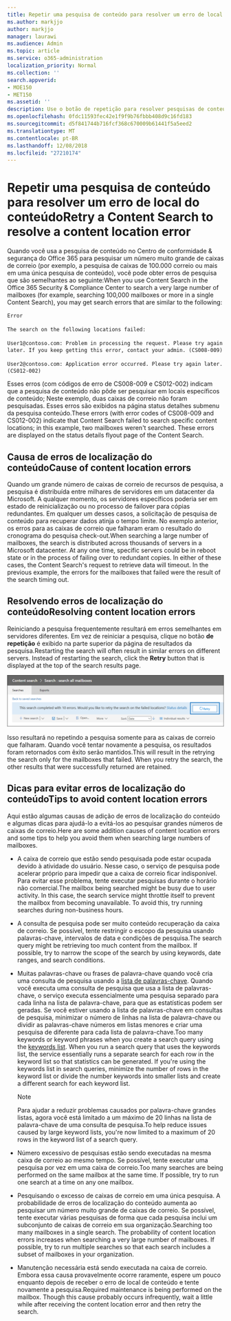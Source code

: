 ```yaml
---
title: Repetir uma pesquisa de conteúdo para resolver um erro de local do conteúdo
ms.author: markjjo
author: markjjo
manager: laurawi
ms.audience: Admin
ms.topic: article
ms.service: o365-administration
localization_priority: Normal
ms.collection: ''
search.appverid:
- MOE150
- MET150
ms.assetid: ''
description: Use o botão de repetição para resolver pesquisas de conteúdo que possuem erros de localização do conteúdo.
ms.openlocfilehash: 0fdc11593fec42e1f9f9b76fbbb408d9c16fd183
ms.sourcegitcommit: d5f841744b716fcf368c670009b61441f5a5eed2
ms.translationtype: MT
ms.contentlocale: pt-BR
ms.lasthandoff: 12/08/2018
ms.locfileid: "27210174"
---
```

# <a name="retry-a-content-search-to-resolve-a-content-location-error"></a><span data-ttu-id="ea70c-103">Repetir uma pesquisa de conteúdo para resolver um erro de local do conteúdo</span><span class="sxs-lookup"><span data-stu-id="ea70c-103">Retry a Content Search to resolve a content location error</span></span>

<span data-ttu-id="ea70c-104">Quando você usa a pesquisa de conteúdo no Centro de conformidade & segurança do Office 365 para pesquisar um número muito grande de caixas de correio (por exemplo, a pesquisa de caixas de 100.000 correio ou mais em uma única pesquisa de conteúdo), você pode obter erros de pesquisa que são semelhantes ao seguinte:</span><span class="sxs-lookup"><span data-stu-id="ea70c-104">When you use Content Search in the Office 365 Security & Compliance Center to search a very large number of mailboxes (for example, searching 100,000 mailboxes or more in a single Content Search), you may get search errors that are similar to the following:</span></span>

```
Error

The search on the following locations failed:

User1@contoso.com: Problem in processing the request. Please try again later. If you keep getting this error, contact your admin. (CS008-009)

User2@contoso.com: Application error occurred. Please try again later. (CS012-002)
```

<span data-ttu-id="ea70c-p101">Esses erros (com códigos de erro de CS008-009 e CS012-002) indicam que a pesquisa de conteúdo não pôde ser pesquisar em locais específicos de conteúdo; Neste exemplo, duas caixas de correio não foram pesquisadas. Esses erros são exibidos na página status detalhes submenu da pesquisa conteúdo.</span><span class="sxs-lookup"><span data-stu-id="ea70c-p101">These errors (with error codes of CS008-009 and CS012-002) indicate that Content Search failed to search specific content locations; in this example, two mailboxes weren't searched. These errors are displayed on the status details flyout page of the Content Search.</span></span>

## <a name="cause-of-content-location-errors"></a><span data-ttu-id="ea70c-107">Causa de erros de localização do conteúdo</span><span class="sxs-lookup"><span data-stu-id="ea70c-107">Cause of content location errors</span></span>

<span data-ttu-id="ea70c-p102">Quando um grande número de caixas de correio de recursos de pesquisa, a pesquisa é distribuída entre milhares de servidores em um datacenter da Microsoft. A qualquer momento, os servidores específicos poderia ser em estado de reinicialização ou no processo de failover para cópias redundantes. Em qualquer um desses casos, a solicitação de pesquisa de conteúdo para recuperar dados atinja o tempo limite. No exemplo anterior, os erros para as caixas de correio que falharam eram o resultado do cronograma do pesquisa check-out.</span><span class="sxs-lookup"><span data-stu-id="ea70c-p102">When searching a large number of mailboxes, the search is distributed across thousands of servers in a Microsoft datacenter. At any one time, specific servers could be in reboot state or in the process of failing over to redundant copies. In either of these cases, the Content Search's request to retrieve data will timeout. In the previous example, the errors for the mailboxes that failed were the result of the search timing out.</span></span>

## <a name="resolving-content-location-errors"></a><span data-ttu-id="ea70c-112">Resolvendo erros de localização do conteúdo</span><span class="sxs-lookup"><span data-stu-id="ea70c-112">Resolving content location errors</span></span>

<span data-ttu-id="ea70c-p103">Reiniciando a pesquisa frequentemente resultará em erros semelhantes em servidores diferentes. Em vez de reiniciar a pesquisa, clique no botão **de repetição** é exibido na parte superior da página de resultados da pesquisa.</span><span class="sxs-lookup"><span data-stu-id="ea70c-p103">Restarting the search will often result in similar errors on different servers. Instead of restarting the search, click the **Retry** button that is displayed at the top of the search results page.</span></span>

![Clique no botão de repetição para resolver erros do local do conteúdo](media/retrycontentsearch3.png)

<span data-ttu-id="ea70c-p104">Isso resultará no repetindo a pesquisa somente para as caixas de correio que falharam. Quando você tentar novamente a pesquisa, os resultados foram retornados com êxito serão mantidos.</span><span class="sxs-lookup"><span data-stu-id="ea70c-p104">This will result in the retrying the search only for the mailboxes that failed. When you retry the search, the other results that were successfully returned are retained.</span></span>

## <a name="tips-to-avoid-content-location-errors"></a><span data-ttu-id="ea70c-118">Dicas para evitar erros de localização do conteúdo</span><span class="sxs-lookup"><span data-stu-id="ea70c-118">Tips to avoid content location errors</span></span>

<span data-ttu-id="ea70c-119">Aqui estão algumas causas de adição de erros de localização do conteúdo e algumas dicas para ajudá-lo a evitá-los ao pesquisar grandes números de caixas de correio.</span><span class="sxs-lookup"><span data-stu-id="ea70c-119">Here are some addition causes of content location errors and some tips to help you avoid them when searching large numbers of mailboxes.</span></span>

- <span data-ttu-id="ea70c-p105">A caixa de correio que estão sendo pesquisada pode estar ocupada devido à atividade do usuário. Nesse caso, o serviço de pesquisa pode acelerar próprio para impedir que a caixa de correio ficar indisponível. Para evitar esse problema, tente executar pesquisas durante o horário não comercial.</span><span class="sxs-lookup"><span data-stu-id="ea70c-p105">The mailbox being searched might be busy due to user activity. In this case, the search service might throttle itself to prevent the mailbox from becoming unavailable. To avoid this, try running searches during non-business hours.</span></span>

- <span data-ttu-id="ea70c-p106">A consulta de pesquisa pode ser muito conteúdo recuperação da caixa de correio. Se possível, tente restringir o escopo da pesquisa usando palavras-chave, intervalos de data e condições de pesquisa.</span><span class="sxs-lookup"><span data-stu-id="ea70c-p106">The search query might be retrieving too much content from the mailbox. If possible, try to narrow the scope of the search by using keywords, date ranges, and search conditions.</span></span>

- <span data-ttu-id="ea70c-p107">Muitas palavras-chave ou frases de palavra-chave quando você cria uma consulta de pesquisa usando a [lista de palavras-chave](view-keyword-statistics-for-content-search.md#get-keyword-statistics-for-content-searches). Quando você executa uma consulta de pesquisa que usa a lista de palavras-chave, o serviço executa essencialmente uma pesquisa separado para cada linha na lista de palavra-chave, para que as estatísticas podem ser geradas. Se você estiver usando a lista de palavras-chave em consultas de pesquisa, minimizar o número de linhas na lista de palavra-chave ou dividir as palavras-chave números em listas menores e criar uma pesquisa de diferente para cada lista de palavra-chave.</span><span class="sxs-lookup"><span data-stu-id="ea70c-p107">Too many keywords or keyword phrases when you create a search query using the [keywords list](view-keyword-statistics-for-content-search.md#get-keyword-statistics-for-content-searches). When you run a search query that uses the keywords list, the service essentially runs a separate search for each row in the keyword list so that statistics can be generated. If you're using the keywords list in search queries, minimize the number of rows in the keyword list or divide the number keywords into smaller lists and create a different search for each keyword list.</span></span>

  > [!NOTE]
  > <span data-ttu-id="ea70c-128">Para ajudar a reduzir problemas causados por palavra-chave grandes listas, agora você está limitado a um máximo de 20 linhas na lista de palavra-chave de uma consulta de pesquisa.</span><span class="sxs-lookup"><span data-stu-id="ea70c-128">To help reduce issues caused by large keyword lists, you're now limited to a maximum of 20 rows in the keyword list of a search query.</span></span>

- <span data-ttu-id="ea70c-p108">Número excessivo de pesquisas estão sendo executadas na mesma caixa de correio ao mesmo tempo. Se possível, tente executar uma pesquisa por vez em uma caixa de correio.</span><span class="sxs-lookup"><span data-stu-id="ea70c-p108">Too many searches are being performed on the same mailbox at the same time. If possible, try to run one search at a time on any one mailbox.</span></span>

- <span data-ttu-id="ea70c-p109">Pesquisando o excesso de caixas de correio em uma única pesquisa. A probabilidade de erros de localização do conteúdo aumenta ao pesquisar um número muito grande de caixas de correio. Se possível, tente executar várias pesquisas de forma que cada pesquisa inclui um subconjunto de caixas de correio em sua organização.</span><span class="sxs-lookup"><span data-stu-id="ea70c-p109">Searching too many mailboxes in a single search. The probability of content location errors increases when searching a very large number of mailboxes. If possible, try to run multiple searches so that each search includes a subset of  mailboxes in your organization.</span></span>

- <span data-ttu-id="ea70c-p110">Manutenção necessária está sendo executada na caixa de correio. Embora essa causa provavelmente ocorre raramente, espere um pouco enquanto depois de receber o erro de local de conteúdo e tente novamente a pesquisa.</span><span class="sxs-lookup"><span data-stu-id="ea70c-p110">Required maintenance is being performed on the mailbox. Though this cause probably occurs infrequently, wait a little while after receiving the content location error and then retry the search.</span></span>
